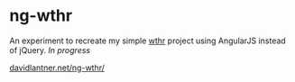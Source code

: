 ng-wthr
=======

An experiment to recreate my simple [wthr](https://github.com/davidl/wthr/) project using AngularJS instead of jQuery. _In progress_

[davidlantner.net/ng-wthr/](http://davidlantner.net/ng-wthr/)
